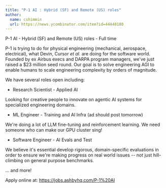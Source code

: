 ```yaml
---
title: "P-1 AI : Hybrid (SF) and Remote (US) roles"
author:
  name: cshimmin
  url: https://news.ycombinator.com/item?id=44440180
---
```

P-1 AI - Hybrid (SF) and Remote (US) roles - Full time

P-1 is trying to do for physical engineering (mechanical, aerospace, electrical), what Devin, Cursor *et al.* are doing for the software world. Founded by ex Airbus execs and DARPA program managers, we&#x27;ve just raised a $23 million seed round. Our goal is to solve engineering AGI to enable humans to scale engineering complexity by orders of magnitude.

We have several roles open including:

* Research Scientist - Applied AI

Looking for creative people to innovate on agentic AI systems for specialized engineering domains.

* ML Engineer - Training and AI Infra (ad should post tomorrow)

We&#x27;re doing a lot of LLM fine-tuning and reinforcement learning. We need someone who can make our GPU cluster sing!

* Software Engineer - AI Evals and Test

We believe it&#x27;s essential develop rigorous, domain-specific evaluations in order to ensure we&#x27;re making progress on real world issues -- not just hill-climbing on general purpose benchmarks.

... and more!

Apply online at: <a href="https:&#x2F;&#x2F;jobs.ashbyhq.com&#x2F;P-1%20AI" rel="nofollow">https:&#x2F;&#x2F;jobs.ashbyhq.com&#x2F;P-1%20AI</a>
<JobApplication />
